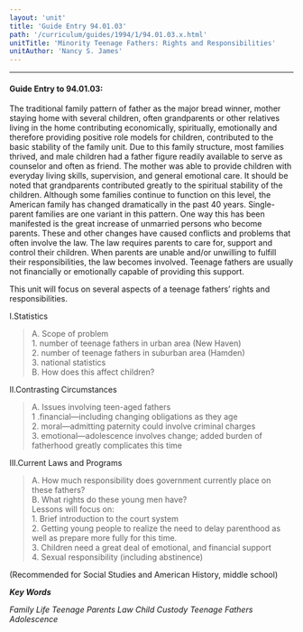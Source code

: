 ```yaml
---
layout: 'unit'
title: 'Guide Entry 94.01.03'
path: '/curriculum/guides/1994/1/94.01.03.x.html'
unitTitle: 'Minority Teenage Fathers: Rights and Responsibilities'
unitAuthor: 'Nancy S. James'
---
```


<body>
<hr/>
 <h4>
  Guide Entry to 94.01.03:
 </h4>
 The traditional family pattern of father as the major bread winner, mother staying home with several children, often grandparents or other relatives living in the home contributing economically, spiritually, emotionally and therefore providing positive role models for children, contributed to the basic stability of the family unit. Due to this family structure, most families thrived, and male children had a father figure readily available to serve as counselor and often as friend. The mother was able to provide children with everyday living skills, supervision, and general emotional care. It should be noted that grandparents contributed greatly to the spiritual stability of the children. Although some families continue to function on this level, the American family has changed dramatically in the past 40 years. Single-parent families are one variant in this pattern. One way this has been manifested is the great increase of unmarried persons who become parents. These and other changes have caused conflicts and problems that often involve the law. The law requires parents to care for, support and control their children. When parents are unable and/or unwilling to fulfill their responsibilities, the law becomes involved. Teenage fathers are usually not financially or emotionally capable of providing this support.
 <p>
  This unit will focus on several aspects of a teenage fathers’ rights and responsibilities.
 </p>
<p>
  I.Statistics
 </p>
 <blockquote>
  <dl>
   <dt>
    A. Scope of problem
    <dt>
     <span class="indent">
     </span>
     1. number of teenage fathers in urban area (New Haven)
     <dt>
      <span class="indent">
      </span>
      2. number of teenage fathers in suburban area (Hamden)
      <dt>
       <span class="indent">
       </span>
       3. national statistics
       <dt>
        B. How does this affect children?
       </dt>
      </dt>
     </dt>
    </dt>
   </dt>
  </dl>
 </blockquote>
 II.Contrasting Circumstances
 <blockquote>
  <dl>
   <dt>
    A. Issues involving teen-aged fathers
    <dt>
     <span class="indent">
     </span>
     1 .financial—including changing obligations as they age
     <dt>
      <span class="indent">
      </span>
      2. moral—admitting paternity could involve criminal charges
      <dt>
       <span class="indent">
       </span>
       3. emotional—adolescence involves change; added burden of fatherhood greatly complicates this time
      </dt>
     </dt>
    </dt>
   </dt>
  </dl>
 </blockquote>
 III.Current Laws and Programs
 <blockquote>
  <dl>
   <dt>
    A. How much responsibility does government currently place on these fathers?
    <dt>
     B. What rights do these young men have?
     <dt>
      <span class="indent">
      </span>
      Lessons will focus on:
      <dt>
       <span class="indent">
       </span>
       1. Brief introduction to the court system
       <dt>
        <span class="indent">
        </span>
        2. Getting young people to realize the need to delay parenthood as well as prepare more fully for this time.
        <dt>
         <span class="indent">
         </span>
         3. Children need a great deal of emotional, and financial support
         <dt>
          <span class="indent">
          </span>
          4. Sexual responsibility (including abstinence)
         </dt>
        </dt>
       </dt>
      </dt>
     </dt>
    </dt>
   </dt>
  </dl>
 </blockquote>
 (Recommended for Social Studies and American History, middle school)
<p>
  <b>
   <i>
    Key Words
   </i>
  </b>
  <br/>
 </p>
 <p>
  <i>
   Family Life Teenage Parents Law Child Custody Teenage Fathers Adolescence
  </i>
 </p>

</body>
